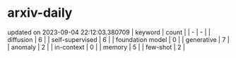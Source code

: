 # arxiv-daily
updated on 2023-09-04 22:12:03.380709
| keyword | count |
| - | - |
| diffusion | 6 |
| self-supervised | 6 |
| foundation model | 0 |
| generative | 7 |
| anomaly | 2 |
| in-context | 0 |
| memory | 5 |
| few-shot | 2 |
